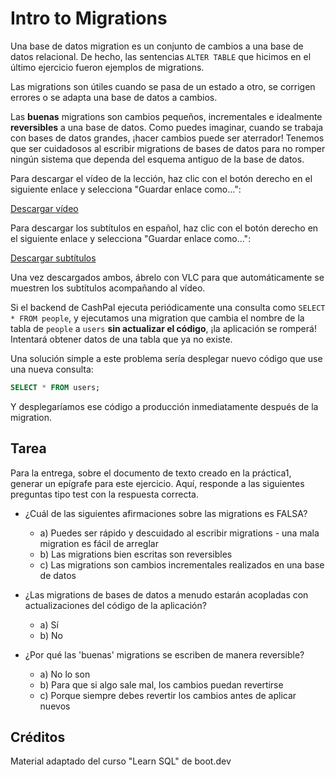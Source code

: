 # Intro to Migrations

Una base de datos migration es un conjunto de cambios a una base de datos relacional. De hecho, las sentencias `ALTER TABLE` que hicimos en el último ejercicio fueron ejemplos de migrations.

Las migrations son útiles cuando se pasa de un estado a otro, se corrigen errores o se adapta una base de datos a cambios.

Las **buenas** migrations son cambios pequeños, incrementales e idealmente **reversibles** a una base de datos. Como puedes imaginar, cuando se trabaja con bases de datos grandes, ¡hacer cambios puede ser aterrador! Tenemos que ser cuidadosos al escribir migrations de bases de datos para no romper ningún sistema que dependa del esquema antiguo de la base de datos.

Para descargar el vídeo de la lección, haz clic con el botón derecho en el siguiente enlace y selecciona "Guardar enlace como...":

[Descargar vídeo](https://storage.googleapis.com/qvault-webapp-dynamic-assets/lesson_videos/database-migrations.mp4)

Para descargar los subtítulos en español, haz clic con el botón derecho en el siguiente enlace y selecciona "Guardar enlace como...":

[Descargar subtítulos](database_migrations.srt)

Una vez descargados ambos, ábrelo con VLC para que automáticamente se muestren los subtítulos acompañando al vídeo.

Si el backend de CashPal ejecuta periódicamente una consulta como `SELECT * FROM people`, y ejecutamos una migration que cambia el nombre de la tabla de `people` a `users` **sin actualizar el código**, ¡la aplicación se romperá! Intentará obtener datos de una tabla que ya no existe.

Una solución simple a este problema sería desplegar nuevo código que use una nueva consulta:

```sql
SELECT * FROM users;
```

Y desplegaríamos ese código a producción inmediatamente después de la migration.

## Tarea

Para la entrega, sobre el documento de texto creado en la práctica1, generar un epígrafe para este ejercicio. Aquí, responde a las siguientes preguntas tipo test con la respuesta correcta.

- ¿Cuál de las siguientes afirmaciones sobre las migrations es FALSA?
  - a) Puedes ser rápido y descuidado al escribir migrations - una mala migration es fácil de arreglar
  - b) Las migrations bien escritas son reversibles
  - c) Las migrations son cambios incrementales realizados en una base de datos

- ¿Las migrations de bases de datos a menudo estarán acopladas con actualizaciones del código de la aplicación?
  - a) Sí
  - b) No

- ¿Por qué las 'buenas' migrations se escriben de manera reversible?
  - a) No lo son
  - b) Para que si algo sale mal, los cambios puedan revertirse
  - c) Porque siempre debes revertir los cambios antes de aplicar nuevos

## Créditos

Material adaptado del curso "Learn SQL" de boot.dev

